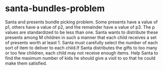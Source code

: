 # santa-bundles-problem
Santa and presents bundle picking problem.
Some presents have a value of p1, others have a value of p2, and the remainder have a value of p3. The p values are standardized to be less than one.
Santa wants to distribute these presents among M children in such a manner that each child receives a set of presents worth at least 1.
Santa must carefully select the number of each sort of item to deliver to each child.If Santa distributes the gifts to too many or too few children, each child may not receive enough items.
Help Santa to find the maximum number of kids he should give a visit to so that he could make them satisfied.
